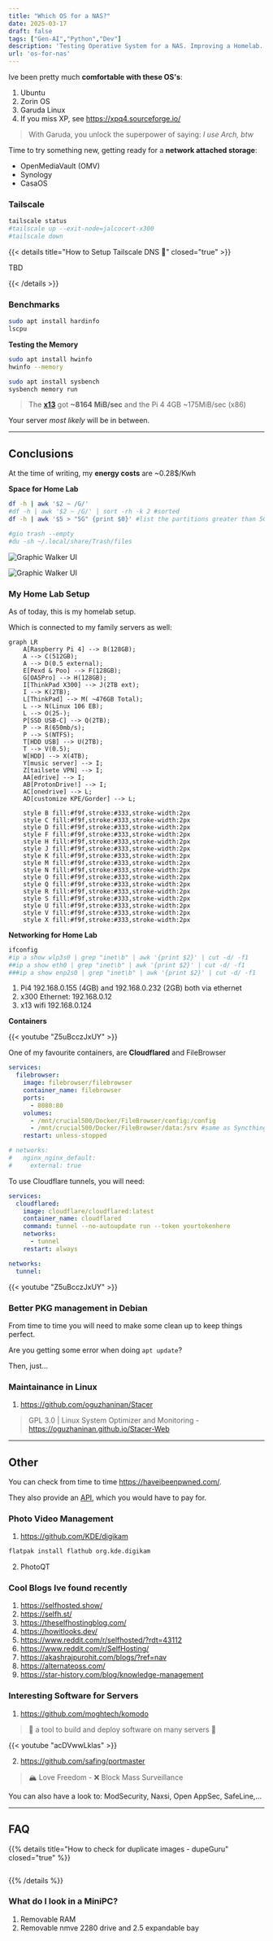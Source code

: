 ```yaml
---
title: "Which OS for a NAS?"
date: 2025-03-17
draft: false
tags: ["Gen-AI","Python","Dev"]
description: 'Testing Operative System for a NAS. Improving a Homelab.'
url: 'os-for-nas'
---
```


Ive been pretty much **comfortable with these OS's**:

1. Ubuntu
2. Zorin OS
3. Garuda Linux 
4. If you miss XP, see https://xpq4.sourceforge.io/

> With Garuda, you unlock the superpower of saying: *I use Arch, btw*


Time to try something new, getting ready for a **network attached storage**:

* OpenMediaVault (OMV)
* Synology
* CasaOS

### Tailscale

```sh
tailscale status
#tailscale up --exit-node=jalcocert-x300
#tailscale down
```

{{< details title="How to Setup Tailscale DNS 📌" closed="true" >}}

TBD

{{< /details >}}

### Benchmarks

```sh
sudo apt install hardinfo
lscpu
```

**Testing the Memory**

```sh
sudo apt install hwinfo
hwinfo --memory

sudo apt install sysbench
sysbench memory run
```

> The **[x13](https://jalcocert.github.io/JAlcocerT/laptop-lenovo-thinkpad-x13-benchmark/)** got **~8164 MiB/sec** and the Pi 4 4GB ~175MiB/sec (x86)

Your server *most likely* will be in between.

---

## Conclusions

At the time of writing, my **energy costs** are ~0.28$/Kwh

**Space for Home Lab**


```sh
df -h | awk '$2 ~ /G/'
#df -h | awk '$2 ~ /G/' | sort -rh -k 2 #sorted
df -h | awk '$5 > "5G" {print $0}' #list the partitions greater than 5GB

#gio trash --empty
#du -sh ~/.local/share/Trash/files
```

![Graphic Walker UI](/blog_img/hardware/sd-samsung.png)


![Graphic Walker UI](/blog_img/hardware/sd-kingston.png)

### My Home Lab Setup

As of today, this is my homelab setup.

Which is connected to my family servers as well:

```mermaid
graph LR
    A[Raspberry Pi 4] --> B(128GB);
    A --> C(512GB);
    A --> D(0.5 external);
    E[Pexd & Poo] --> F(128GB);
    G[OA5Pro] --> H(128GB);
    I[ThinkPad X300] --> J(2TB ext);
    I --> K(2TB);
    L[ThinkPad] --> M( ~476GB Total);
    L --> N(Linux 106 EB);
    L --> O(25-);
    P[SSD USB-C] --> Q(2TB);
    P --> R(650mb/s);
    P --> S(NTFS);
    T[HDD USB] --> U(2TB);
    T --> V(0.5);
    W[HDD] --> X(4TB);
    Y[music server] --> I;
    Z[tailsete VPN] --> I;
    AA[edrive] --> I;
    AB[ProtonDrive!] --> I;
    AC[onedrive] --> L;
    AD[customize KPE/Gorder] --> L;
    
    style B fill:#f9f,stroke:#333,stroke-width:2px
    style C fill:#f9f,stroke:#333,stroke-width:2px
    style D fill:#f9f,stroke:#333,stroke-width:2px
    style F fill:#f9f,stroke:#333,stroke-width:2px
    style H fill:#f9f,stroke:#333,stroke-width:2px
    style J fill:#f9f,stroke:#333,stroke-width:2px
    style K fill:#f9f,stroke:#333,stroke-width:2px
    style M fill:#f9f,stroke:#333,stroke-width:2px
    style N fill:#f9f,stroke:#333,stroke-width:2px
    style O fill:#f9f,stroke:#333,stroke-width:2px
    style Q fill:#f9f,stroke:#333,stroke-width:2px
    style R fill:#f9f,stroke:#333,stroke-width:2px
    style S fill:#f9f,stroke:#333,stroke-width:2px
    style U fill:#f9f,stroke:#333,stroke-width:2px
    style V fill:#f9f,stroke:#333,stroke-width:2px
    style X fill:#f9f,stroke:#333,stroke-width:2px
```


**Networking for Home Lab**

```sh
ifconfig
#ip a show wlp3s0 | grep "inet\b" | awk '{print $2}' | cut -d/ -f1
##ip a show eth0 | grep "inet\b" | awk '{print $2}' | cut -d/ -f1
###ip a show enp2s0 | grep "inet\b" | awk '{print $2}' | cut -d/ -f1
```

1. Pi4 192.168.0.155 (4GB) and 192.168.0.232 (2GB) both via ethernet
2. x300 Ethernet: 192.168.0.12
3. x13 wifi 192.168.0.124

**Containers**
<!-- 
https://www.youtube.com/watch?v=Z5uBcczJxUY -->

{{< youtube "Z5uBcczJxUY" >}}

One of my favourite containers, are **Cloudflared** and FileBrowser

```yml
services:
  filebrowser:
    image: filebrowser/filebrowser
    container_name: filebrowser
    ports:
      - 8080:80
    volumes:
      - /mnt/crucial500/Docker/FileBrowser/config:/config
      - /mnt/crucial500/Docker/FileBrowser/data:/srv #same as Syncthing!
    restart: unless-stopped    

# networks:
#   nginx_nginx_default:
#     external: true
```

To use Cloudflare tunnels, you will need:

```yml
services:
  cloudflared:
    image: cloudflare/cloudflared:latest
    container_name: cloudflared
    command: tunnel --no-autoupdate run --token yourtokenhere
    networks:
      - tunnel
    restart: always

networks:
  tunnel:
```



{{< youtube "Z5uBcczJxUY" >}}



### Better PKG management in Debian

From time to time you will need to make some clean up to keep things perfect.

Are you getting some error when doing `apt update`?

Then, just...

### Maintainance in Linux

1. https://github.com/oguzhaninan/Stacer

> GPL 3.0 |  Linux System Optimizer and Monitoring - https://oguzhaninan.github.io/Stacer-Web 


---

## Other 

You can check from time to time https://haveibeenpwned.com/.

They also provide an [API](https://haveibeenpwned.com/API/Key), which you would have to pay for.

### Photo Video Management

1. https://github.com/KDE/digikam

```sh
flatpak install flathub org.kde.digikam
```

2. PhotoQT

### Cool Blogs Ive found recently

1. https://selfhosted.show/
2. https://selfh.st/
3. https://theselfhostingblog.com/
4. https://howitlooks.dev/
5. https://www.reddit.com/r/selfhosted/?rdt=43112
6. https://www.reddit.com/r/SelfHosting/
7. https://akashrajpurohit.com/blogs/?ref=nav
8. https://alternateoss.com/
9. https://star-history.com/blog/knowledge-management

### Interesting Software for Servers

1. https://github.com/moghtech/komodo

> 🦎 a tool to build and deploy software on many servers 🦎

<!-- https://www.youtube.com/watch?v=acDVwwLklas -->
{{< youtube "acDVwwLklas" >}}

2. https://github.com/safing/portmaster

> 🏔 Love Freedom - ❌ Block Mass Surveillance

You can also have a look to: ModSecurity, Naxsi, Open AppSec, SafeLine,...

---

## FAQ

{{% details title="How to check for duplicate images - dupeGuru" closed="true" %}}

```sh

```

{{% /details %}} 

### What do I look in a MiniPC?

1. Removable RAM
2. Removable nmve 2280 drive and 2.5 expandable bay
